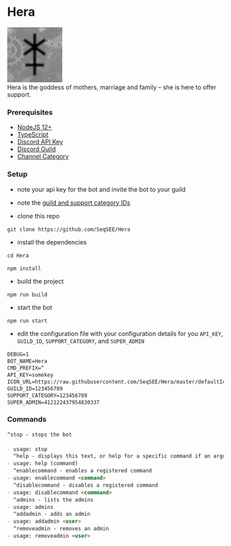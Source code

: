 # Hera

![Hera](https://raw.githubusercontent.com/SeqSEE/Hera/master/defaultIcon.png)  
Hera is the goddess of mothers, marriage and family – she is here to offer support.

### Prerequisites

- [NodeJS 12+](https://nodejs.org/en/download/)
- [TypeScript](https://www.typescriptlang.org/#installation)
- [Discord API Key](https://discord.com/developers/applications)
- [Discord Guild](https://support.discord.com/hc/en-us/articles/204849977-How-do-I-create-a-server-)
- [Channel Category](https://support.discord.com/hc/en-us/articles/115001580171-Channel-Categories-101)

### Setup

- note your api key for the bot and invite the bot to your guild
- note the [guild and support category IDs](https://support.discord.com/hc/en-us/articles/206346498-Where-can-I-find-my-User-Server-Message-ID-)

- clone this repo

```
git clone https://github.com/SeqSEE/Hera
```

- install the dependencies

```
cd Hera
```

```
npm install
```

- build the project

```
npm run build
```

- start the bot

```
npm run start
```

- edit the configuration file with your configuration details for you `API_KEY`, `GUILD_ID`, `SUPPORT_CATEGORY`, and `SUPER_ADMIN`

```
DEBUG=1
BOT_NAME=Hera
CMD_PREFIX=^
API_KEY=somekey
ICON_URL=https://raw.githubusercontent.com/SeqSEE/Hera/master/defaultIcon.png
GUILD_ID=123456789
SUPPORT_CATEGORY=123456789
SUPER_ADMIN=412122437954830337
```

### Commands

```md
^stop - stops the bot

- usage: stop
  ^help - displays this text, or help for a specific command if an argument is provided
- usage: help (command)
  ^enablecommand - enables a registered command
- usage: enablecommand <command>
  ^disablecommand - disables a registered command
- usage: disablecommand <commmand>
  ^admins - lists the admins
- usage: admins
  ^addadmin - adds an admin
- usage: addadmin <user>
  ^removeadmin - removes an admin
- usage: removeadmin <user>
```
